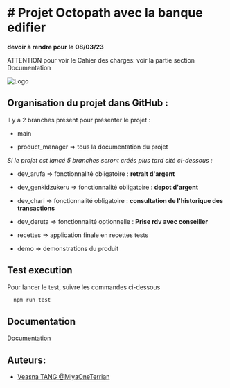 # # Projet Octopath avec la banque edifier
**devoir à rendre pour le 08/03/23**

ATTENTION pour voir le Cahier des charges: voir la partie section Documentation

![Logo](https://welcome.univ-perp.fr/medias/photo/10808-_1626188408737-jpg?ID_FICHE=1013972)

## Organisation du projet dans GitHub :

Il y a 2 branches présent pour présenter le projet :

- main  

- product_manager => tous la documentation du projet 

_Si le projet est lancé 5 branches seront créés plus tard cité ci-dessous :_

- dev_arufa   => fonctionnalité obligatoire : **retrait d'argent**

- dev_genkidzukeru  => fonctionnalité obligatoire : **depot d'argent**

- dev_chari => fonctionnalité obligatoire : **consultation de l'historique des transactions**

- dev_deruta   => fonctionnalité optionnelle : **Prise rdv avec conseiller**

- recettes     => application finale en recettes tests

- demo => demonstrations du produit 

## Test execution

Pour lancer le test, suivre les commandes ci-dessous

```bash
  npm run test
```

## Documentation

[Documentation](https://github.com/MiyaOneTerrian/m2_po_veasna_TANG/tree/product_manager)

## Auteurs:

- [Veasna TANG @MiyaOneTerrian](https://github.com/MiyaOneTerrian)